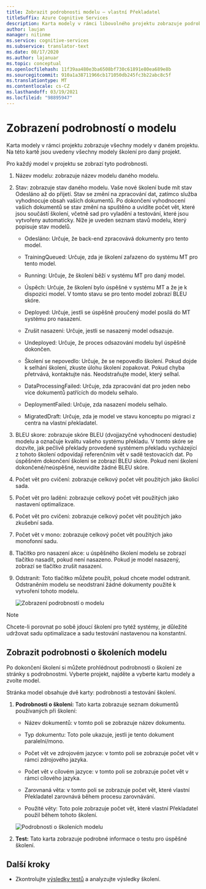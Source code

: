 ```yaml
---
title: Zobrazit podrobnosti modelu – vlastní Překladatel
titleSuffix: Azure Cognitive Services
description: Karta modely v rámci libovolného projektu zobrazuje podrobnosti o jednotlivých modelech, jako je název modelu, stav modelu, BLEU skóre, školení, ladění, počet vět.
author: laujan
manager: nitinme
ms.service: cognitive-services
ms.subservice: translator-text
ms.date: 08/17/2020
ms.author: lajanuar
ms.topic: conceptual
ms.openlocfilehash: 11f39aa480e3ba6508bf730c61891e80ea689e8b
ms.sourcegitcommit: 910a1a38711966cb171050db245fc3b22abc8c5f
ms.translationtype: MT
ms.contentlocale: cs-CZ
ms.lasthandoff: 03/19/2021
ms.locfileid: "98895947"
---
```

# <a name="view-model-details"></a>Zobrazení podrobností o modelu

Karta modely v rámci projektu zobrazuje všechny modely v daném projektu. Na této kartě jsou uvedeny všechny modely školení pro daný projekt.

Pro každý model v projektu se zobrazí tyto podrobnosti.

1. Název modelu: zobrazuje název modelu daného modelu.

2. Stav: zobrazuje stav daného modelu. Vaše nové školení bude mít stav Odesláno až do přijetí. Stav se změní na zpracování dat, zatímco služba vyhodnocuje obsah vašich dokumentů. Po dokončení vyhodnocení vašich dokumentů se stav změní na spuštěno a uvidíte počet vět, které jsou součástí školení, včetně sad pro vyladění a testování, které jsou vytvořeny automaticky. Níže je uveden seznam stavů modelu, který popisuje stav modelů.

    - Odesláno: Určuje, že back-end zpracovává dokumenty pro tento model.

    - TrainingQueued: Určuje, zda je školení zařazeno do systému MT pro tento model.

    - Running: Určuje, že školení běží v systému MT pro daný model.

    - Úspěch: Určuje, že školení bylo úspěšné v systému MT a že je k dispozici model. V tomto stavu se pro tento model zobrazí BLEU skóre.

    - Deployed: Určuje, jestli se úspěšně proučený model posílá do MT systému pro nasazení.

    - Zrušit nasazení: Určuje, jestli se nasazený model odsazuje.

    - Undeployed: Určuje, že proces odsazování modelu byl úspěšně dokončen.

    - Školení se nepovedlo: Určuje, že se nepovedlo školení. Pokud dojde k selhání školení, zkuste úlohu školení zopakovat. Pokud chyba přetrvává, kontaktujte nás. Neodstraňujte model, který selhal.

    - DataProcessingFailed: Určuje, zda zpracování dat pro jeden nebo více dokumentů patřících do modelu selhalo.

    - DeploymentFailed: Určuje, zda nasazení modelu selhalo.

    - MigratedDraft: Určuje, zda je model ve stavu konceptu po migraci z centra na vlastní překladatel.

3. BLEU skore: zobrazuje skóre BLEU (dvojjazyčné vyhodnocení destudie) modelu a označuje kvalitu vašeho systému překladu. V tomto skóre se dozvíte, jak pečlivě překlady provedené systémem překladu vycházející z tohoto školení odpovídají referenčním vět v sadě testovacích dat. Po úspěšném dokončení školení se zobrazí BLEU skóre. Pokud není školení dokončené/neúspěšné, neuvidíte žádné BLEU skóre.

4. Počet vět pro cvičení: zobrazuje celkový počet vět použitých jako školicí sada.

5. Počet vět pro ladění: zobrazuje celkový počet vět použitých jako nastavení optimalizace.

6.  Počet vět pro cvičení: zobrazuje celkový počet vět použitých jako zkušební sada.

7.  Počet vět v mono: zobrazuje celkový počet vět použitých jako monofonní sadu.

8.  Tlačítko pro nasazení akce: u úspěšného školení modelu se zobrazí tlačítko nasadit, pokud není nasazeno. Pokud je model nasazený, zobrazí se tlačítko zrušit nasazení.

9. Odstranit: Toto tlačítko můžete použít, pokud chcete model odstranit. Odstraněním modelu se neodstraní žádné dokumenty použité k vytvoření tohoto modelu.

    ![Zobrazení podrobností o modelu](media/how-to/how-to-view-model-details.png)

>[!Note]
>Chcete-li porovnat po sobě jdoucí školení pro tytéž systémy, je důležité udržovat sadu optimalizace a sadu testování nastavenou na konstantní.

## <a name="view-model-training-details"></a>Zobrazit podrobnosti o školeních modelu

Po dokončení školení si můžete prohlédnout podrobnosti o školení ze stránky s podrobnostmi. Vyberte projekt, najděte a vyberte kartu modely a zvolte model.

Stránka model obsahuje dvě karty: podrobnosti a testování školení.

1.  **Podrobnosti o školení:** Tato karta zobrazuje seznam dokumentů používaných při školení:

    -  Název dokumentů: v tomto poli se zobrazuje název dokumentu.

    -  Typ dokumentu: Toto pole ukazuje, jestli je tento dokument paralelní/mono.

    -  Počet vět ve zdrojovém jazyce: v tomto poli se zobrazuje počet vět v rámci zdrojového jazyka.

    -  Počet vět v cílovém jazyce: v tomto poli se zobrazuje počet vět v rámci cílového jazyka.

    -  Zarovnaná věta: v tomto poli se zobrazuje počet vět, které vlastní Překladatel zarovnává během procesu zarovnávání.

    -  Použité věty: Toto pole zobrazuje počet vět, které vlastní Překladatel použil během tohoto školení.

    ![Podrobnosti o školeních modelu](media/how-to/how-to-model-training-details.png)

2.  **Test:** Tato karta zobrazuje podrobné informace o testu pro úspěšné školení.

## <a name="next-steps"></a>Další kroky

- Zkontrolujte [výsledky testů](how-to-view-system-test-results.md) a analyzujte výsledky školení.
